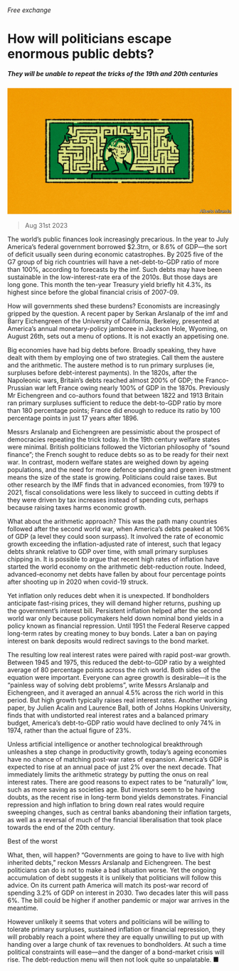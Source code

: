 ###### Free exchange

# How will politicians escape enormous public debts? 

##### They will be unable to repeat the tricks of the 19th and 20th centuries 

![image](images/20230902_FND001.jpg) 

> Aug 31st 2023 

The world’s public finances look increasingly precarious. In the year to July America’s federal government borrowed $2.3trn, or 8.6% of GDP—the sort of deficit usually seen during economic catastrophes. By 2025 five of the G7 group of big rich countries will have a net-debt-to-GDP ratio of more than 100%, according to forecasts by the imf. Such debts may have been sustainable in the low-interest-rate era of the 2010s. But those days are long gone. This month the ten-year Treasury yield briefly hit 4.3%, its highest since before the global financial crisis of 2007-09.

How will governments shed these burdens? Economists are increasingly gripped by the question. A recent paper by Serkan Arslanalp of the imf and Barry Eichengreen of the University of California, Berkeley, presented at America’s annual monetary-policy jamboree in Jackson Hole, Wyoming, on August 26th, sets out a menu of options. It is not exactly an appetising one.

Big economies have had big debts before. Broadly speaking, they have dealt with them by employing one of two strategies. Call them the austere and the arithmetic. The austere method is to run primary surpluses (ie, surpluses before debt-interest payments). In the 1820s, after the Napoleonic wars, Britain’s debts reached almost 200% of GDP; the Franco-Prussian war left France owing nearly 100% of GDP in the 1870s. Previously Mr Eichengreen and co-authors found that between 1822 and 1913 Britain ran primary surpluses sufficient to reduce the debt-to-GDP ratio by more than 180 percentage points; France did enough to reduce its ratio by 100 percentage points in just 17 years after 1896. 

Messrs Arslanalp and Eichengreen are pessimistic about the prospect of democracies repeating the trick today. In the 19th century welfare states were minimal. British politicians followed the Victorian philosophy of “sound finance”; the French sought to reduce debts so as to be ready for their next war. In contrast, modern welfare states are weighed down by ageing populations, and the need for more defence spending and green investment means the size of the state is growing. Politicians could raise taxes. But other research by the IMF finds that in advanced economies, from 1979 to 2021, fiscal consolidations were less likely to succeed in cutting debts if they were driven by tax increases instead of spending cuts, perhaps because raising taxes harms economic growth. 

What about the arithmetic approach? This was the path many countries followed after the second world war, when America’s debts peaked at 106% of GDP (a level they could soon surpass). It involved the rate of economic growth exceeding the inflation-adjusted rate of interest, such that legacy debts shrank relative to GDP over time, with small primary surpluses chipping in. It is possible to argue that recent high rates of inflation have started the world economy on the arithmetic debt-reduction route. Indeed, advanced-economy net debts have fallen by about four percentage points after shooting up in 2020 when covid-19 struck. 

Yet inflation only reduces debt when it is unexpected. If bondholders anticipate fast-rising prices, they will demand higher returns, pushing up the government’s interest bill. Persistent inflation helped after the second world war only because policymakers held down nominal bond yields in a policy known as financial repression. Until 1951 the Federal Reserve capped long-term rates by creating money to buy bonds. Later a ban on paying interest on bank deposits would redirect savings to the bond market. 

The resulting low real interest rates were paired with rapid post-war growth. Between 1945 and 1975, this reduced the debt-to-GDP ratio by a weighted average of 80 percentage points across the rich world. Both sides of the equation were important. Everyone can agree growth is desirable—it is the “painless way of solving debt problems”, write Messrs Arslanalp and Eichengreen, and it averaged an annual 4.5% across the rich world in this period. But high growth typically raises real interest rates. Another working paper, by Julien Acalin and Laurence Ball, both of Johns Hopkins University, finds that with undistorted real interest rates and a balanced primary budget, America’s debt-to-GDP ratio would have declined to only 74% in 1974, rather than the actual figure of 23%.

Unless artificial intelligence or another technological breakthrough unleashes a step change in productivity growth, today’s ageing economies have no chance of matching post-war rates of expansion. America’s GDP is expected to rise at an annual pace of just 2% over the next decade. That immediately limits the arithmetic strategy by putting the onus on real interest rates. There are good reasons to expect rates to be “naturally” low, such as more saving as societies age. But investors seem to be having doubts, as the recent rise in long-term bond yields demonstrates. Financial repression and high inflation to bring down real rates would require sweeping changes, such as central banks abandoning their inflation targets, as well as a reversal of much of the financial liberalisation that took place towards the end of the 20th century.

Best of the worst

What, then, will happen? “Governments are going to have to live with high inherited debts,” reckon Messrs Arslanalp and Eichengreen. The best politicians can do is not to make a bad situation worse. Yet the ongoing accumulation of debt suggests it is unlikely that politicians will follow this advice. On its current path America will match its post-war record of spending 3.2% of GDP on interest in 2030. Two decades later this will pass 6%. The bill could be higher if another pandemic or major war arrives in the meantime.

However unlikely it seems that voters and politicians will be willing to tolerate primary surpluses, sustained inflation or financial repression, they will probably reach a point where they are equally unwilling to put up with handing over a large chunk of tax revenues to bondholders. At such a time political constraints will ease—and the danger of a bond-market crisis will rise. The debt-reduction menu will then not look quite so unpalatable. ■





